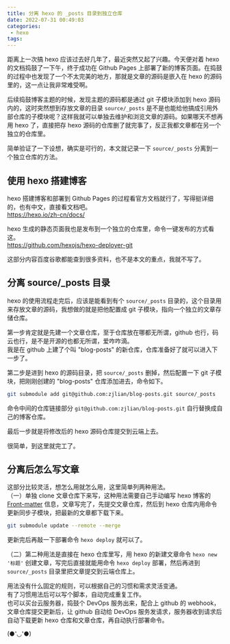 ```yaml
---
title: 分离 hexo 的 _posts 目录到独立仓库
date: 2022-07-31 00:49:03
categories: 
 - hexo
tags: 
---
```


距离上一次搞 hexo 应该过去好几年了，最近突然又起了兴趣。今天便对着 hexo 的文档捣鼓了一下午，终于成功在 Github Pages 上部署了新的博客页面。在捣鼓的过程中也发现了一个不太完美的地方，那就是文章的源码是嵌入在 hexo 的源码里的，这一点让我非常难受啊。

后续捣鼓博客主题的时候，发现主题的源码都是通过 git 子模块添加到 hexo 源码内的，这时突然想到存放文章的目录 `source/_posts` 是不是也能给他搞成引用外部仓库的子模块呢？这样我就可以单独去维护和浏览文章的源码。如果哪天不想再用 hexo 了，直接把存 hexo 源码的仓库删了就完事了，反正我都文章都在另一个独立的仓库里。

简单验证了一下设想，确实是可行的，本文就记录一下 `source/_posts` 分离到一个独立仓库的方法。

## 使用 hexo 搭建博客
hexo 搭建博客和部署到 Github Pages 的过程看官方文档就行了，写得挺详细的，也有中文，直接看文档吧。   
https://hexo.io/zh-cn/docs/

hexo 生成的静态页面我也是发布到一个独立的仓库里，命令一键发布的方式看这。    
https://github.com/hexojs/hexo-deployer-git 

这部分内容百度谷歌都能查到很多资料，也不是本文的重点，我就不写了。

## 分离 source/_posts 目录
hexo 的使用流程走完后，应该是能看到有个 `source/_posts` 目录的，这个目录用来存放文章的源码，我想做的就是把他配置成 git 子模块，指向一个独立的文章存储仓库。    

第一步肯定就是先建一个文章仓库，至于仓库放在哪都无所谓，github 也行，码云也行，是不是开源的也都无所谓，爱咋咋滴。   
我是在 github 上建了个叫 "blog-posts" 的新仓库，仓库准备好了就可以进入下一步了。

第二步是进到 hexo 的源码目录，把 `source/_posts` 删掉，然后配置一下 git 子模块，把刚刚创建的 "blog-posts" 仓库添加进去，命令如下。
```bash
git submodule add git@github.com:zjlian/blog-posts.git source/_posts
```
命令中间的仓库链接部分 `git@github.com:zjlian/blog-posts.git` 自行替换成自己的博客仓库。

最后一步就是将修改后的 hexo 源码仓库提交到云端上去。   

很简单，到这里就完工了。   

## 分离后怎么写文章
这部分比较灵活，想怎么用就怎么用，这里简单列两种用法。   
（一）单独 clone 文章仓库下来写，这种用法需要自己手动编写 hexo 博客的 [Front-matter](https://hexo.io/zh-cn/docs/front-matter) 信息，文章写完了，先提交文章仓库，然后到 hexo 仓库内用命令更新同步子模块，把最新的文章都下载下来。
```bash
git submodule update --remote --merge
``` 
更新完后再敲一下部署命令 `hexo deploy` 就可以了。   

（二）第二种用法是直接在 hexo 仓库里写，用 hexo 的新建文章命令 `hexo new '标题'` 创建文章，写完后直接就能用命令 `hexo deploy` 部署，然后再进到 `source/_posts` 目录里把文章提交到云端仓库上。

用法没有什么固定的规则，可以根据自己的习惯和需求灵活变通。   
有了习惯用法后可以写个脚本，自动完成重复工作。   
也可以买台云服务器，捣鼓个 DevOps 服务出来，配合上 github 的 webhook，文章仓库提交更新后，让 github 自动给  DevOps 服务发请求，服务器收到请求后自动下载更新 hexo 仓库和文章仓库，再自动执行部署命令。

(●'◡'●)